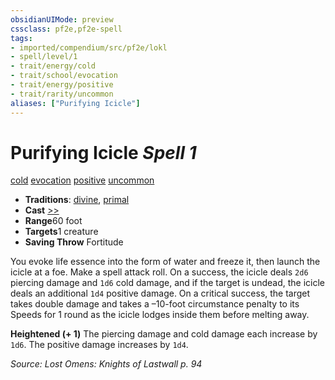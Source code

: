 ```yaml
---
obsidianUIMode: preview
cssclass: pf2e,pf2e-spell
tags:
- imported/compendium/src/pf2e/lokl
- spell/level/1
- trait/energy/cold
- trait/school/evocation
- trait/energy/positive
- trait/rarity/uncommon
aliases: ["Purifying Icicle"]
---
```

# Purifying Icicle *Spell 1*   
[cold](cold.md)  [evocation](evocation.md)  [positive](positive.md)  [uncommon](uncommon.md)  

- **Traditions**: [divine](divine.md), [primal](primal.md)
- **Cast** [>>](chapter-9-playing-the-game.md#Actions "Two-Action") 
- **Range**60 foot
- **Targets**1 creature
- **Saving Throw** Fortitude

You evoke life essence into the form of water and freeze it, then launch the icicle at a foe. Make a spell attack roll. On a success, the icicle deals `2d6` piercing damage and `1d6` cold damage, and if the target is undead, the icicle deals an additional `1d4` positive damage. On a critical success, the target takes double damage and takes a –10-foot circumstance penalty to its Speeds for 1 round as the icicle lodges inside them before melting away.

**Heightened (+ 1)** The piercing damage and cold damage each increase by `1d6`. The positive damage increases by `1d4`.

*Source: Lost Omens: Knights of Lastwall p. 94*